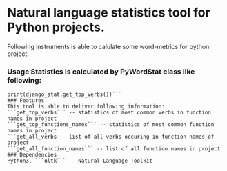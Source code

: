 # Natural language statistics tool for Python projects.
Following instruments is able to calulate some word-metrics for python project.
### Usage Statistics is calculated by PyWordStat class like following:
```django_stat = PyWordStat("lib/python3.5/site-packages/django")
print(django_stat.get_top_verbs())```
### Features
This tool is able to deliver following information:
```get_top_verbs``` -- statistics of most common verbs in function names in project
```get_top_functions_names``` -- statistics of most common function names in project
```get_all_verbs -- list of all verbs occuring in function names of project
```get_all_function_names``` -- list of all function names in project
### Dependencies
Python3, ```nltk``` -- Natural Language Toolkit
